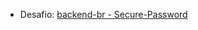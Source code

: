 - Desafio: [backend-br - Secure-Password](https://github.com/backend-br/desafios/blob/master/secure-password/PROBLEM.md)
